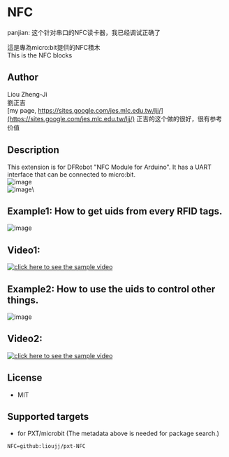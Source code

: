 # NFC

panjian: 这个针对串口的NFC读卡器，我已经调试正确了

這是專為micro:bit提供的NFC積木\
This is the NFC blocks

## Author
Liou Zheng-Ji\
劉正吉\
[my page, https://sites.google.com/jes.mlc.edu.tw/ljj/](https://sites.google.com/jes.mlc.edu.tw/ljj/) 正吉的这个做的很好，很有参考价值

## Description
This extension is for DFRobot "NFC Module for Arduino". It has a UART interface that can be connected to micro:bit.\
![image](images/reader1.jpg)\
![image](images/reader2.jpg)\

## Example1: How to get uids from every RFID tags.
![image](images/sample1_eng.png)

## Video1: 
[![click here to see the sample video](https://img.youtube.com/vi/TLi4DBspejo/0.jpg)](https://www.youtube.com/watch?v=TLi4DBspejo)

## Example2: How to use the uids to control other things.
![image](images/sample2_eng.png)

## Video2: 
[![click here to see the sample video](https://img.youtube.com/vi/NQBP2cRPgTw/0.jpg)](https://www.youtube.com/watch?v=NQBP2cRPgTw)

## License

* MIT

## Supported targets

* for PXT/microbit
(The metadata above is needed for package search.)

```package
NFC=github:lioujj/pxt-NFC
```
